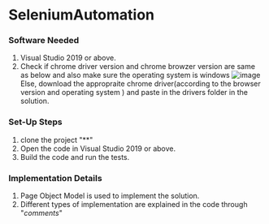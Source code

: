 # SeleniumAutomation

### Software Needed
1. Visual Studio 2019 or above.
2. Check if chrome driver version and chrome browzer version are same as below and also make sure the operating system is windows
![image](https://github.com/shiva466/SeleniumAutomation/assets/37341802/64715a97-917f-41b0-add5-4f3baa0f7834)
Else, download the appropraite chrome driver(according to the browser version and operating system ) and paste in the drivers folder in the solution.


### Set-Up Steps
1. clone the project "**"
2. Open the code in Visual Studio 2019 or above.
3. Build the code and run the tests.

### Implementation Details
1. Page Object Model is used to implement the solution.
2. Different types of implementation are explained in the code through "*comments*"

